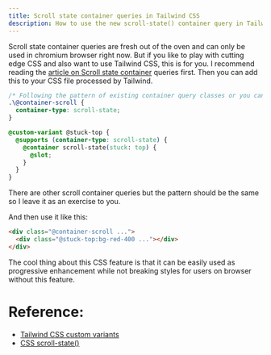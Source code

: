 ```yaml
---
title: Scroll state container queries in Tailwind CSS
description: How to use the new scroll-state() container query in Tailwind CSS v4
---
```


Scroll state container queries are fresh out of the oven and can only be used in chromium browser right now.
But if you like to play with cutting edge CSS and also want to use Tailwind CSS, this is for you.
I recommend reading the [article on Scroll state container](https://developer.chrome.com/blog/css-scroll-state-queries) queries first.
Then you can add this to your CSS file processed by Tailwind.

```css
/* Following the pattern of existing container query classes or you can use @container-[scroll-state] */
.\@container-scroll {
  container-type: scroll-state;
}

@custom-variant @stuck-top {
  @supports (container-type: scroll-state) {
    @container scroll-state(stuck: top) {
      @slot;
    }
  }
}
```

There are other scroll container queries but the pattern should be the same so I leave it as an exercise to you.

And then use it like this:

```html
<div class="@container-scroll ...">
  <div class="@stuck-top:bg-red-400 ..."></div>
</div>
```

The cool thing about this CSS feature is that it can be easily used as progressive enhancement while not breaking styles for users on browser without this feature.

# Reference:

- [Tailwind CSS custom variants](https://tailwindcss.com/docs/adding-custom-styles#adding-custom-variants)
- [CSS scroll-state()](https://developer.chrome.com/blog/css-scroll-state-queries)
